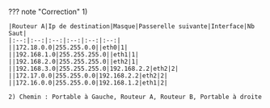 ??? note "Correction"
    1)

    |Routeur A|Ip de destination|Masque|Passerelle suivante|Interface|Nb Saut|
    |:--:|:--:|:--:|:--:|:--:|:--:|
    ||172.18.0.0|255.255.0.0||eth0|1|
    ||192.168.1.0|255.255.255.0||eth1|1|
    ||192.168.2.0|255.255.255.0||eth2|1|
    ||192.168.3.0|255.255.255.0|192.168.2.2|eth2|2|
    ||172.17.0.0|255.255.0.0|192.168.2.2|eth2|2|
    ||172.16.0.0|255.255.0.0|192.168.1.2|eth1|2|

    2) Chemin : Portable à Gauche, Routeur A, Routeur B, Portable à droite
